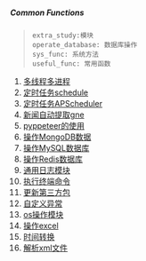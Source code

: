 ##### Common Functions

> ```
> extra_study:模块 
> operate_database: 数据库操作  
> sys_func: 系统方法 
> useful_func: 常用函数
> ```



1. [多线程多进程](./extra_study/thread_process.py)
2. [定时任务schedule](./extra_study/time_task_one.py)
3. [定时任务APScheduler](./extra_study/time_task_two.py)
4. [新闻自动提取gne](./news_crawler/news_auto_extract.py)
5. [pyppeteer的使用](./news_crawler/pyppeteer_detail_page.py)
6. [操作MongoDB数据](./operate_database/operate_mongo.py)
7. [操作MySQL数据库](./operate_database/operate_mysql.py)
8. [操作Redis数据库](./operate_database/operate_redis.py)
9. [通用日志模块](./sys_func/common_log_module.py)
10. [执行终端命令](./sys_func/terminal_execution.py)
11. [更新第三方包](./sys_func/update_package.py)
12. [自定义异常](./useful_func/custom_errors.py)
13. [os操作模块](./useful_func/os_func.py)
14. [操作excel](./useful_func/pandas_operate_excel.py)
15. [时间转换](./useful_func/time_change.py)
16. [解析xml文件](./extra_study/parse_xml_data.py)

